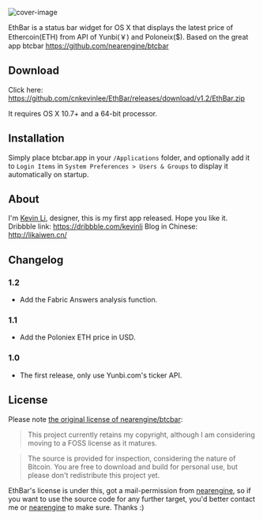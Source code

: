 
![cover-image](https://raw.github.com/cnkevinlee/ethbar/master/Resources/github_cover.png)

EthBar is a status bar widget for OS X that displays the latest price of Ethercoin(ETH) from API of Yunbi(￥) and Poloneix($).
Based on the great app btcbar https://github.com/nearengine/btcbar

## Download

Click here: https://github.com/cnkevinlee/EthBar/releases/download/v1.2/EthBar.zip

It requires OS X 10.7+ and a 64-bit processor.

## Installation

Simply place btcbar.app in your `/Applications` folder, and optionally add it to `Login Items` in `System Preferences > Users & Groups` to display it automatically on startup.

## About

I'm [Kevin Li](http://kevin-li.com/), designer, this is my first app released. Hope you like it.
Dribbble link: https://dribbble.com/kevinli
Blog in Chinese: http://likaiwen.cn/

## Changelog

### 1.2

* Add the Fabric Answers analysis function.

### 1.1

* Add the Poloniex ETH price in USD.

### 1.0

* The first release, only use Yunbi.com's ticker API.

## License

Please note [the original license of nearengine/btcbar](https://github.com/nearengine/btcbar#license):

> This project currently retains my copyright, although I am considering moving to a FOSS license as it matures.

> The source is provided for inspection, considering the nature of Bitcoin. You are free to download and build for personal use, but please don't redistribute this project yet.

EthBar's license is under this, got a mail-permission from [nearengine](https://github.com/nearengine), so if you want to use the source code for any further target, you'd better contact me or [nearengine](https://github.com/nearengine) to make sure. Thanks :)


